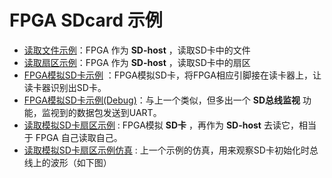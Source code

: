 FPGA SDcard 示例
===========================

* [读取文件示例](https://github.com/WangXuan95/FPGA-SDcard/blob/master/example/ReadFile/ "读取文件示例")：FPGA 作为 **SD-host** ，读取SD卡中的文件
* [读取扇区示例](https://github.com/WangXuan95/FPGA-SDcard/blob/master/example/ReadSector/ "读取扇区示例")：FPGA 作为 **SD-host** ，读取SD卡中的扇区
* [FPGA模拟SD卡示例](https://github.com/WangXuan95/FPGA-SDcard/blob/master/example/FakeSDcard/ "FPGA模拟SD卡示例") ：FPGA模拟SD卡，将FPGA相应引脚接在读卡器上，让读卡器识别出SD卡。
* [FPGA模拟SD卡示例(Debug)](https://github.com/WangXuan95/FPGA-SDcard/blob/master/example/FakeSDcard_Debug/ "FPGA模拟SD卡示例(Debug)")：与上一个类似，但多出一个 **SD总线监视** 功能，监视到的数据包发送到UART。
* [读取模拟SD卡扇区示例](https://github.com/WangXuan95/FPGA-SDcard/blob/master/example/ReadSector_FakeSD/ "读取模拟SD卡扇区示例") : FPGA模拟 **SD卡** ，再作为 **SD-host** 去读它，相当于 FPGA 自己读取自己。
* [读取模拟SD卡扇区示例仿真](https://github.com/WangXuan95/FPGA-SDcard/blob/master/example/ReadSector_FakeSD_simulation/ "读取模拟SD卡扇区示例仿真") : 上一个示例的仿真，用来观察SD卡初始化时总线上的波形（如下图）
